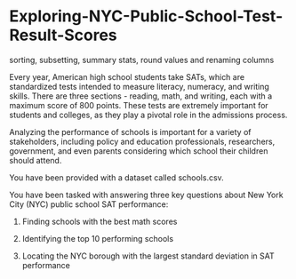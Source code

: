 # Exploring-NYC-Public-School-Test-Result-Scores
sorting, subsetting, summary stats, round values and renaming columns


Every year, American high school students take SATs, which are standardized tests intended to measure literacy, numeracy, and writing skills. There are three sections - reading, math, and writing, each with a maximum score of 800 points. These tests are extremely important for students and colleges, as they play a pivotal role in the admissions process.

Analyzing the performance of schools is important for a variety of stakeholders, including policy and education professionals, researchers, government, and even parents considering which school their children should attend.

You have been provided with a dataset called schools.csv.

You have been tasked with answering three key questions about New York City (NYC) public school SAT performance:

1. Finding schools with the best math scores

2. Identifying the top 10 performing schools

3. Locating the NYC borough with the largest standard deviation in SAT performance

